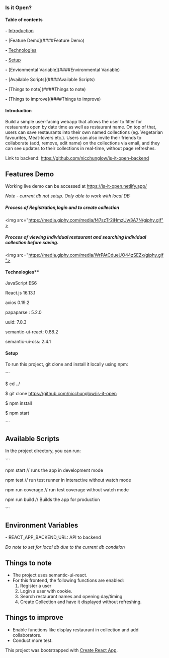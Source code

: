 ### Is it Open?





#### Table of contents



**\-** [Introduction](####Introduction)



**\-** [Feature Demo](####Feature Demo)



**\-** [Technologies](####Technologies)



**\-** [Setup](####Setup)



**\-** [Envionmental Variable](####Environmental Variable)



**\-** [Available Scripts](####Available Scripts)



**\-** [Things to note](####Things to note)



**\-** [Things to improve](####Things to improve)





#### Introduction





Build a simple user-facing webapp that allows the user to filter for restaurants open by date time as well as restaurant name. On top of that, users can save restaurants into their own named collections (eg. Vegetarian favourites, Meat-lovers etc.). Users can also invite their friends to collaborate (add, remove, edit name) on the collections via email, and they can see updates to their collections in real-time, without page refreshes.



Link to backend: https://github.com/nicchunglow/is-it-open-backend





## Features Demo





Working live demo can be accessed at https://is-it-open.netlify.app/

*Note - current db not setup. Only able to work with local DB*





##### Process of Registration,login and to create collection




<img src="https://media.giphy.com/media/f47szTr2iHmzUw3A7N/giphy.gif"></img>





##### Process of viewing individual restaurant and searching individual collection before saving.





<img src="https://media.giphy.com/media/WrPAtCdueUO44zSEZx/giphy.gif"></img>





#### Technologies**





JavaScript ES6



React.js 16.13.1



axios 0.19.2



papaparse : 5.2.0



uuid: 7.0.3 



semantic-ui-react: 0.88.2



semantic-ui-css: 2.4.1



#### Setup



To run this project, git clone and install it locally using npm:



**\`**``

$ cd ../



$ git clone https://github.com/nicchunglow/is-it-open



$ npm install



$ npm start



**\`**``



## Available Scripts



In the project directory, you can run:

**\`**``



npm start // runs the app in development mode



npm test // run test runner in interactive without watch mode



npm run coverage // run test coverage without watch mode



npm run build // Builds the app for production



**\`**``

## Environment Variables

**\-** REACT_APP_BACKEND_URL: API to backend 

*Do note to set for local db due to the current db condition*



## Things to note

- The project uses semantic-ui-react. 
- For this frontend, the following functions are enabled: 
  1. Register a user
  2. Login a user with cookie.
  3. Search restaurant names and opening day/timing
  4. Create Collection and have it displayed without refreshing.



## Things to improve

- Enable functions like display restaurant in collection and add collaborators. 
- Conduct more test.



 This project was bootstrapped with [Create React App](https://github.com/facebook/create-react-app).
